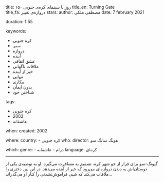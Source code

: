 
title: ۱۵۰ روز با سینمای کره‌ی جنوبی 
title_en: Turning Gate  
title_fa: دروازه‌ی تغییر 
stars: 
author: مصطفی ملکی
date: 7 february 2021

duration: 1:55

keywords:
  - کره جنوبی
  - سفر
  - دروازه
  - آینده
  - عشق اتفاقی
  - ملاقات ناگهانی
  - خبر از آینده
   - تنهایی
   - بیکاری
   - بدون ایمان
   - شناختن خود
  
tags:
  - کره جنوبی
  - 2002
  - عاشقانه

when:
  created: 2002

where:
  country: 
    - کره جنوبی 
who:
  director: هونگ سانگ سو

which:
  genre:
    - درام
    - عاشقانه
  language: کره‌ای

---

گیونگ-سو برای فرار از جو شهر کره، تصمیم به مسافرت می‌گیرد. او به‌ توصیه‌ی یکی از دوستان‌اش به دیدن دروازه‌ای می‌رود که خبر از آینده می‌دهد. در این بین دختری را ملاقات می‌کند که شبی فراموش‌نشدنی را کنار او می‌گذراند...

